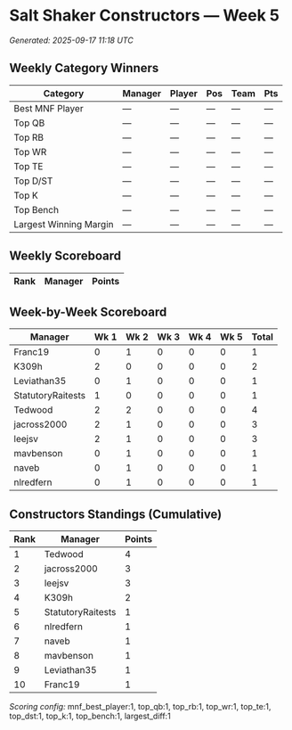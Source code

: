 # Salt Shaker Constructors — Week 5
_Generated: 2025-09-17 11:18 UTC_

## Weekly Category Winners
| Category | Manager | Player | Pos | Team | Pts |
|---|---|---|---|---|---|
| Best MNF Player | — | — | — | — | — |
| Top QB | — | — | — | — | — |
| Top RB | — | — | — | — | — |
| Top WR | — | — | — | — | — |
| Top TE | — | — | — | — | — |
| Top D/ST | — | — | — | — | — |
| Top K | — | — | — | — | — |
| Top Bench | — | — | — | — | — |
| Largest Winning Margin | — | — | — | — | — |

## Weekly Scoreboard
| Rank | Manager | Points |
|---|---|---|

## Week-by-Week Scoreboard
| Manager | Wk 1 | Wk 2 | Wk 3 | Wk 4 | Wk 5 | Total |
|---|---|---|---|---|---|---|
| Franc19 | 0 | 1 | 0 | 0 | 0 | 1 |
| K309h | 2 | 0 | 0 | 0 | 0 | 2 |
| Leviathan35 | 0 | 1 | 0 | 0 | 0 | 1 |
| StatutoryRaitests | 1 | 0 | 0 | 0 | 0 | 1 |
| Tedwood | 2 | 2 | 0 | 0 | 0 | 4 |
| jacross2000 | 2 | 1 | 0 | 0 | 0 | 3 |
| leejsv | 2 | 1 | 0 | 0 | 0 | 3 |
| mavbenson | 0 | 1 | 0 | 0 | 0 | 1 |
| naveb | 0 | 1 | 0 | 0 | 0 | 1 |
| nlredfern | 0 | 1 | 0 | 0 | 0 | 1 |

## Constructors Standings (Cumulative)
| Rank | Manager | Points |
|---|---|---|
| 1 | Tedwood | 4 |
| 2 | jacross2000 | 3 |
| 3 | leejsv | 3 |
| 4 | K309h | 2 |
| 5 | StatutoryRaitests | 1 |
| 6 | nlredfern | 1 |
| 7 | naveb | 1 |
| 8 | mavbenson | 1 |
| 9 | Leviathan35 | 1 |
| 10 | Franc19 | 1 |

_Scoring config:_ mnf_best_player:1, top_qb:1, top_rb:1, top_wr:1, top_te:1, top_dst:1, top_k:1, top_bench:1, largest_diff:1

